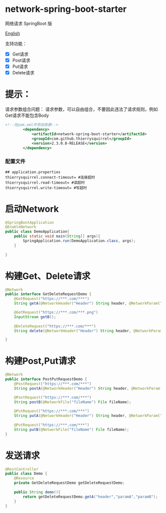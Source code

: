 # network-spring-boot-starter

网络请求   SpringBoot 版

[English](./README.md)

支持功能：
- [x] Get请求
- [x] Post请求
- [x] Put请求
- [x] Delete请求
# 提示：
 请求参数组合问题：
 请求参数，可以自由组合，不要因此违法了请求规则，例如Get请求不能包含Body

```xml
<!--在pom.xml中添加依赖-->
        <dependency>
            <artifactId>network-spring-boot-starter</artifactId>
            <groupId>com.github.thierrysquirrel</groupId>
            <version>2.3.0.8-RELEASE</version>
        </dependency>
``` 
 ### 配置文件
 
 ```properties
 ## application.properties
thierrysquirrel.connect-timeout= #连接超时
thierrysquirrel.read-timeout= #读超时
thierrysquirrel.write-timeout= #写超时
 ```
# 启动Network
```java
@SpringBootApplication
@EnableNetwork
public class DemoApplication{
    public static void main(String[] args){
        SpringApplication.run(DemoApplication.class, args);
    }
   
}
```
# 构建Get、Delete请求

```java
@Network
public interface GetDeleteRequestDemo {
	@GetRequest("https://***.com/***")
	String getA(@NetworkHeader("Header") String header, @NetworkParam("paramA") String paramA, @NetworkParam("paramB") String paramB);

	@GetRequest("https://***.com/***.png")
	InputStream getB();
	
    @DeleteRequest("https://***.com/***")
    String delete(@NetworkHeader("Header") String header, @NetworkParam("paramA") String paramA, @NetworkParam("paramB") String paramB);

}
```
# 构建Post,Put请求

```java
@Network
public interface PostPutRequestDemo {
	@PostRequest("https://***.com/***")
	String postA(@NetworkHeader("Header") String header, @NetworkParam("param") String paramA,@NetworkBody String body);

	@PostRequest("https://***.com/***")
	String postB(@NetworkFile("fileName") File fileName);
	
    @PutRequest("https://***.com/***")
    String putA(@NetworkHeader("Header") String header, @NetworkParam("param") String paramA,@NetworkBody String body);
    
    @PutRequest("https://***.com/***")
    String putB(@NetworkFile("fileName") File fileName);
}
```
# 发送请求
```java
@RestController
public class Demo {
    @Resource
    private GetDeleteRequestDemo getDeleteRequestDemo;
    
    public String demo(){
    	return getDeleteRequestDemo.getA("header","paramA","paramB");
    }
}
```